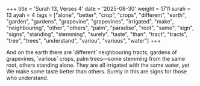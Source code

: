 +++
title = 'Surah 13, Verses 4'
date = '2025-08-30'
weight = 1711
surah = 13
ayah = 4
tags = ["alone", "better", "crop", "crops", "different", "earth", "garden", "gardens", "grapevine", "grapevines", "irrigated", "make", "neighbouring", "other", "others", "palm", "paradise", "root", "same", "sign", "signs", "standing", "stemming", "surely", "taste", "than", "tract", "tracts", "tree", "trees", "understand", "variou", "various", "water"]
+++

And on the earth there are ˹different˺ neighbouring tracts, gardens of grapevines, ˹various˺ crops, palm trees—some stemming from the same root, others standing alone. They are all irrigated with the same water, yet We make some taste better than others. Surely in this are signs for those who understand.